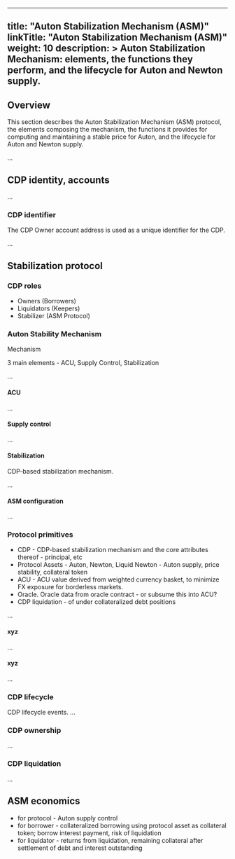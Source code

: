 
---
title: "Auton Stabilization Mechanism (ASM)"
linkTitle: "Auton Stabilization Mechanism (ASM)"
weight: 10
description: >
  Auton Stabilization Mechanism: elements, the functions they perform, and the lifecycle for Auton and Newton supply.
---

## Overview

This section describes the Auton Stabilization Mechanism (ASM) protocol, the elements composing the mechanism, the functions it provides for computing and maintaining a stable price for Auton, and the lifecycle for Auton and Newton supply.

...

## CDP identity, accounts

...

### CDP identifier

The CDP Owner account address is used as a unique identifier for the CDP.

...


## Stabilization protocol

### CDP roles

- Owners (Borrowers)
- Liquidators (Keepers)
- Stabilizer (ASM Protocol)

### Auton Stability Mechanism

Mechanism

3 main elements - ACU, Supply Control, Stabilization 

...


#### ACU

...

#### Supply control

...

#### Stabilization

CDP-based stabilization mechanism.

...

#### ASM configuration

...

### Protocol primitives

- CDP - CDP-based stabilization mechanism and the core attributes thereof - principal, etc
- Protocol Assets - Auton, Newton, Liquid Newton - Auton supply, price stability, collateral token
- ACU - ACU value derived from weighted currency basket, to minimize FX exposure for borderless markets.
- Oracle. Oracle data from oracle contract - or subsume this into ACU?
- CDP liquidation - of under collateralized debt positions

...

#### xyz

...

#### xyz

...

### CDP lifecycle

CDP lifecycle events.
...

### CDP ownership

...


### CDP liquidation

...


## ASM economics

- for protocol - Auton supply control
- for borrower - collateralized borrowing using protocol asset as collateral token; borrow interest payment, risk of liquidation
- for liquidator - returns from liquidation, remaining collateral after settlement of debt and interest outstanding
